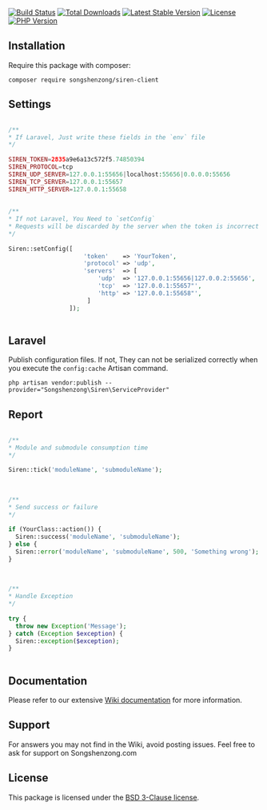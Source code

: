 [![Build Status](https://travis-ci.org/songshenzong/siren-client.svg?branch=master)](https://travis-ci.org/songshenzong/siren-client)
[![Total Downloads](https://poser.pugx.org/songshenzong/siren-client/d/total.svg)](https://packagist.org/packages/songshenzong/siren-client)
[![Latest Stable Version](https://poser.pugx.org/songshenzong/siren-client/v/stable.svg)](https://packagist.org/packages/songshenzong/siren-client)
[![License](https://poser.pugx.org/songshenzong/siren-client/license.svg)](https://packagist.org/packages/songshenzong/siren-client)
[![PHP Version](https://img.shields.io/packagist/php-v/songshenzong/siren-client.svg)](https://packagist.org/packages/songshenzong/siren-client)


## Installation

Require this package with composer:

```shell
composer require songshenzong/siren-client
```



## Settings
```php

/**
* If Laravel, Just write these fields in the `env` file
*/
 
SIREN_TOKEN=2835a9e6a13c572f5.74850394
SIREN_PROTOCOL=tcp
SIREN_UDP_SERVER=127.0.0.1:55656|localhost:55656|0.0.0.0:55656
SIREN_TCP_SERVER=127.0.0.1:55657
SIREN_HTTP_SERVER=127.0.0.1:55658
 
  
/**
* If not Laravel, You Need to `setConfig`
* Requests will be discarded by the server when the token is incorrect
*/
 
Siren::setConfig([
                     'token'    => 'YourToken',
                     'protocol' => 'udp',
                     'servers'  => [
                         'udp'  => '127.0.0.1:55656|127.0.0.2:55656',
                         'tcp'  => '127.0.0.1:55657"',
                         'http' => '127.0.0.1:55658"',
                      ]
                 ]);
 
```


## Laravel

Publish configuration files. If not, They can not be serialized correctly when you execute the `config:cache` Artisan command.

```shell
php artisan vendor:publish --provider="Songshenzong\Siren\ServiceProvider"
```



## Report
```php
 
/**
* Module and submodule consumption time
*/
 
Siren::tick('moduleName', 'submoduleName');
 
  
   
/**
* Send success or failure
*/
  
if (YourClass::action()) {
  Siren::success('moduleName', 'submoduleName');
} else {
  Siren::error('moduleName', 'submoduleName', 500, 'Something wrong');
}
 
 
 
/**
* Handle Exception
*/
 
try {
  throw new Exception('Message');
} catch (Exception $exception) {
  Siren::exception($exception);
}
 
```



## Documentation

Please refer to our extensive [Wiki documentation](https://github.com/songshenzong/siren-client/wiki) for more information.


## Support

For answers you may not find in the Wiki, avoid posting issues. Feel free to ask for support on Songshenzong.com


## License

This package is licensed under the [BSD 3-Clause license](http://opensource.org/licenses/BSD-3-Clause).
